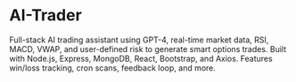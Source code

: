 # AI-Trader
 Full-stack AI trading assistant using GPT-4, real-time market data, RSI, MACD, VWAP, and user-defined risk to generate smart options trades. Built with Node.js, Express, MongoDB, React, Bootstrap, and Axios. Features win/loss tracking, cron scans, feedback loop, and more.
